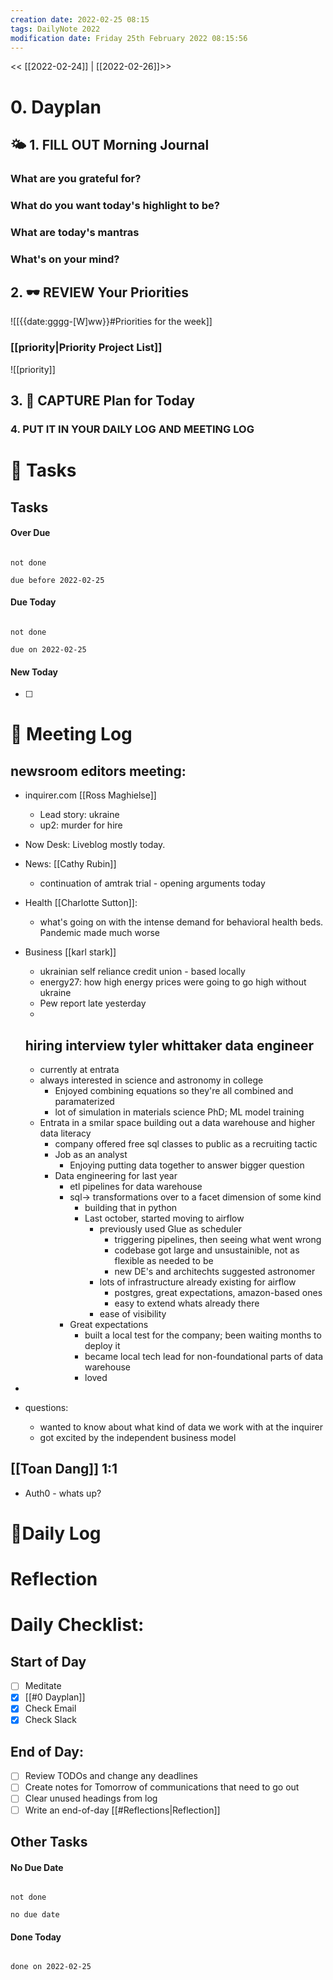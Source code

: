 ```yaml
---
creation date: 2022-02-25 08:15
tags: DailyNote 2022
modification date: Friday 25th February 2022 08:15:56
---
```


<< [[2022-02-24]] | [[2022-02-26]]>>
# 0. Dayplan 
## 🌤 1. **FILL OUT** Morning Journal
### What are you grateful for?


### What do you want today's highlight to be?


### What are today's mantras


### What's on your mind?


## 2. 🕶 **REVIEW** Your Priorities
![[{{date:gggg-[W]ww}}#Priorities for the week]]
### [[priority|Priority Project List]] 
![[priority]]

## 3. 📆 **CAPTURE** Plan for Today

### 4. PUT IT IN YOUR DAILY LOG AND MEETING LOG



# 📝 Tasks
## Tasks

#### Over Due

```tasks

not done

due before 2022-02-25

```

#### Due Today

```tasks

not done

due on 2022-02-25

```

#### New Today

- [ ]

# 📰 Meeting Log

## newsroom editors meeting:
- inquirer.com [[Ross Maghielse]]
	- Lead story: ukraine
	- up2: murder for hire
- Now Desk: Liveblog mostly today.
- News: [[Cathy Rubin]]
	- continuation of amtrak trial - opening arguments today
- Health [[Charlotte Sutton]]:
	- what's going on with the intense demand for behavioral health beds. Pandemic made much worse
- Business [[karl stark]]
	- ukrainian self reliance credit union - based locally
	- energy27: how high energy prices were going to go high without ukraine
	- Pew report late yesterday
	- 



	## hiring interview tyler whittaker data engineer
	- currently at entrata
	- always interested in science and astronomy in college
		- Enjoyed combining equations so they're all combined and paramaterized
		- lot of simulation in materials science PhD; ML model training
	- Entrata in a smilar space building out a data warehouse and higher data literacy
		- company offered free sql classes to public as a recruiting tactic
		- Job as an analyst
			- Enjoying putting data together to answer bigger question
		- Data engineering for last year
			- etl pipelines for data warehouse
			- sql-> transformations over to a facet dimension of some kind
				- building that in python
				- Last october, started moving to airflow
					- previously used Glue as scheduler
						- triggering pipelines, then seeing what went wrong
						- codebase got large and unsustainible, not as flexible as needed to be
						- new DE's and architechts suggested astronomer
					- lots of infrastructure already existing for airflow
						- postgres, great expectations, amazon-based ones
						- easy to extend whats already there
					- ease of visibility
			- Great expectations
				- built a local test for the company; been waiting months to deploy it
				- became local tech lead for non-foundational parts of data warehouse
				- loved 
- 
- questions: 
	- wanted to know about what kind of data we work with at the inquirer
	- got excited by the independent business model

## [[Toan Dang]] 1:1
- Auth0 - whats up?

# 📓Daily Log

# Reflection

# Daily Checklist:
## Start of Day
- [ ] Meditate
- [x] [[#0 Dayplan]]
- [x] Check Email
- [x] Check Slack

## End of Day:
- [ ] Review TODOs and change any deadlines
- [ ] Create notes for Tomorrow of communications that need to go out
- [ ] Clear unused headings from log
- [ ] Write an end-of-day [[#Reflections|Reflection]]

## Other Tasks

#### No Due Date

```tasks

not done

no due date

```

#### Done Today

```tasks

done on 2022-02-25

```



